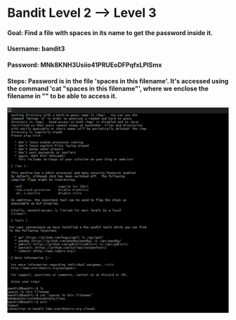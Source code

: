# Bandit Level 2 --> Level 3

#### Goal: Find a file with spaces in its name to get the password inside it. 
#### Username: bandit3
#### Password: MNk8KNH3Usiio41PRUEoDFPqfxLPlSmx
#### Steps: Password is in the file 'spaces in this filename'. It's accessed using the command 'cat "spaces in this filename"', where we enclose the filename in "" to be able to access it. 

![Bandit Level-3](Bandit-Level-3.png)

